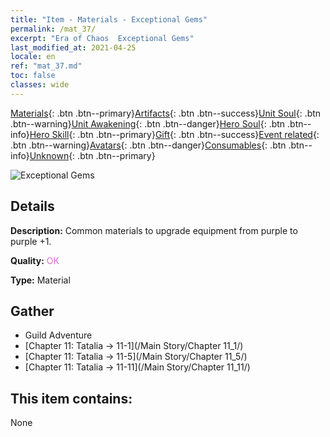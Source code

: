 ```yaml
---
title: "Item - Materials - Exceptional Gems"
permalink: /mat_37/
excerpt: "Era of Chaos  Exceptional Gems"
last_modified_at: 2021-04-25
locale: en
ref: "mat_37.md"
toc: false
classes: wide
---
```

 [Materials](/Items/){: .btn .btn--primary}[Artifacts](/Items/Artifacts/){: .btn .btn--success}[Unit Soul](/Items/UnitSoul/){: .btn .btn--warning}[Unit Awakening](/Items/UnitAwakening/){: .btn .btn--danger}[Hero Soul](/Items/HeroSoul/){: .btn .btn--info}[Hero Skill](/Items/HeroSkill/){: .btn .btn--primary}[Gift](/Items/Gift/){: .btn .btn--success}[Event related](/Items/Events/){: .btn .btn--warning}[Avatars](/Items/Avatars/){: .btn .btn--danger}[Consumables](/Items/Consumables/){: .btn .btn--info}[Unknown](/Items/Unknown/){: .btn .btn--primary}

 ![Exceptional Gems](/images/t/i_cailiao_baoshi2.png)

## Details
 **Description:** Common materials to upgrade equipment from purple to purple +1.

 **Quality:** <span style="color: #DA70D6">OK</span>

 **Type:** Material

## Gather

*    Guild Adventure 
*    [Chapter 11: Tatalia -> 11-1](/Main Story/Chapter 11_1/) 
*    [Chapter 11: Tatalia -> 11-5](/Main Story/Chapter 11_5/) 
*    [Chapter 11: Tatalia -> 11-11](/Main Story/Chapter 11_11/) 

## This item contains:

  None

